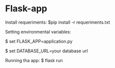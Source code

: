 # Flask-app

Install requeriments:
  $pip install -r requeriments.txt

Setting environmental variables:

  $ set FLASK_APP=application.py
  
  $ set DATABASE_URL=your database url
  
Running tha app:
  $ flask run
